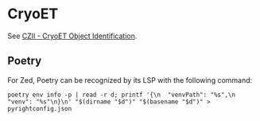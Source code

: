 # CryoET

See [CZII - CryoET Object Identification](https://www.kaggle.com/competitions/czii-cryo-et-object-identification/overview).

## Poetry

For Zed, Poetry can be recognized by its LSP with the following command:

```
poetry env info -p | read -r d; printf '{\n  "venvPath": "%s",\n  "venv": "%s"\n}\n' "$(dirname "$d")" "$(basename "$d")" > pyrightconfig.json
```


